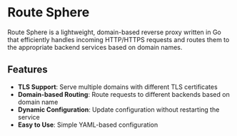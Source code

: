 # Route Sphere

Route Sphere is a lightweight, domain-based reverse proxy written in Go that efficiently handles incoming HTTP/HTTPS requests and routes them to the appropriate backend services based on domain names.

## Features

- **TLS Support**: Serve multiple domains with different TLS certificates
- **Domain-based Routing**: Route requests to different backends based on domain name
- **Dynamic Configuration**: Update configuration without restarting the service
- **Easy to Use**: Simple YAML-based configuration

